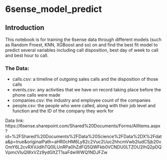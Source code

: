 # 6sense_model_predict

## Introduction
This notebook is for training the 6sense data through different models (such as Random Froest, KNN, XGBoost and so) on and find the best fit model to predict several variables including call disposition, best day of week to call and best hour to call.

### The Data:
<ul>
<li>calls.csv: a timeline of outgoing sales calls and the disposition of those calls</li>
<li>events.csv: any activities that we have on record taking place before the phone calls were made</li>
<li>companies.csv: the industry and employee count of the companies</li>
<li>people.csv: the people who were called, along with their job level and function and the ID of the company they work for</li>
</ul>
Data link: https://6sense.sharepoint.com/Shared%20Documents/Forms/AllItems.aspx?id=%2FShared%20Documents%2FData%20Science%2FData%2DX%2Fdata&p=true&originalPath=aHR0cHM6Ly82c2Vuc2Uuc2hhcmVwb2ludC5jb20vOmY6L2cvRXVJdlhTQ0lLUnRPa0hZdFQ5QWFkb0VCNDU0LTZOU2lhQ2pDQVpmcVluQWxVZz9ydGltZT1saFdwWWQ1NDJFZw

